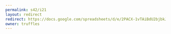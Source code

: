 ```yaml
---
permalink: s42/i21
layout: redirect
redirect: https://docs.google.com/spreadsheets/d/e/2PACX-1vTAiBdU2bjbkJmr-obxmTmA4V3C9guUXhQmXpMu8APpQltD4Hc6dXS5Bjj3pIoTonjNnWq0lq8T4l02/pubhtml
owner: truffles
---
```

